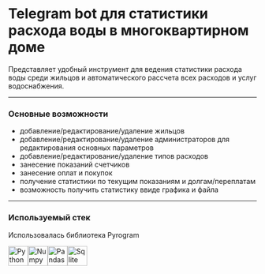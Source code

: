 # Telegram bot для статистики расхода воды в многоквартирном доме

Представляет удобный инструмент для ведения статистики расхода воды среди жильцов и автоматического рассчета всех расходов и услуг водоснабжения.

---

### Основные возможности

- добавление/редактирование/удаление жильцов
- добавление/редактирование/удаление администраторов для редактирования основных параметров
- добавление/редактирование/удаление типов расходов
- занесение показаний счетчиков
- занесение оплат и покупок
- получение статистики по текущим показаниям и долгам/переплатам
- возможность получить статистику ввиде графика и файла

---

### Используемый стек

Использовалась библиотека Pyrogram

<img src="https://cdn.jsdelivr.net/gh/devicons/devicon/icons/python/python-original.svg" title="Python" width="40" height="40" /><img src="https://cdn.jsdelivr.net/gh/devicons/devicon/icons/numpy/numpy-original.svg" title="Numpy" width="40" height="40" /><img src="https://cdn.jsdelivr.net/gh/devicons/devicon/icons/pandas/pandas-original.svg" title="Pandas" width="40" height="40" /><img src="https://cdn.jsdelivr.net/gh/devicons/devicon/icons/sqlite/sqlite-original.svg" title="Sqlite" width="40" height="40" />

